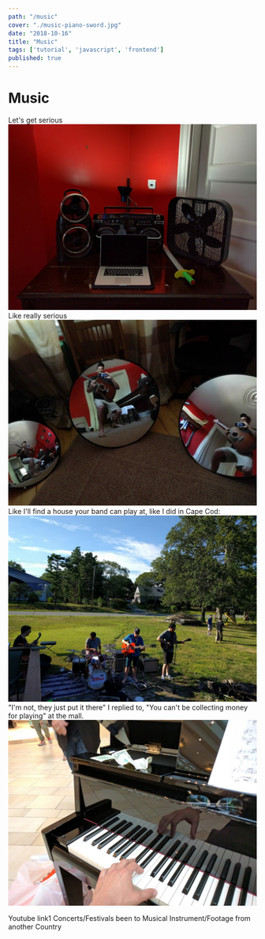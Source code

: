 ```yaml
---
path: "/music"
cover: "./music-piano-sword.jpg"
date: "2018-10-16"
title: "Music"
tags: ['tutorial', 'javascript', 'frontend']
published: true
---
```


# Music
Let's get serious
![Piano Sword](./music-piano-sword.jpg)
Like really serious
![Allston Mirrors](./allston-mirrors.jpg)
Like I'll find a house your band can play at, like I did in Cape Cod:
![Slumfest](./slumfest.jpg)
"I'm not, they just put it there" I replied to, "You can't be collecting money for playing" at the mall.
![music-money.jpg](./music-money.jpg)



Youtube link1
Concerts/Festivals been to
Musical Instrument/Footage from another Country